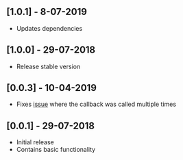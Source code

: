 ## [1.0.1] - 8-07-2019

* Updates dependencies

## [1.0.0] - 29-07-2018

* Release stable version

## [0.0.3] - 10-04-2019

* Fixes [issue](https://github.com/QuirijnGB/lazy-load-scrollview/issues/1) where the callback was called multiple times

## [0.0.1] - 29-07-2018

* Initial release
* Contains basic functionality
